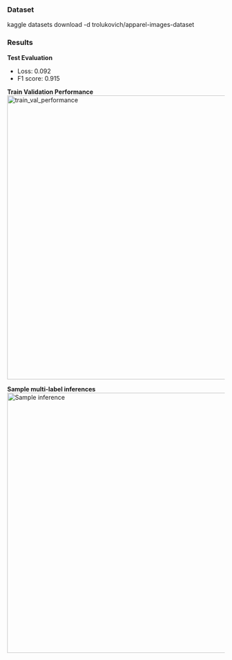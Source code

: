 ### Dataset
kaggle datasets download -d trolukovich/apparel-images-dataset

### Results
**Test Evaluation**
- Loss: 0.092
- F1 score: 0.915

**Train Validation Performance**
<img width="658" alt="train_val_performance" src="https://github.com/user-attachments/assets/c8f5bcb3-0e1c-4117-a869-f3e96127bceb">

**Sample multi-label inferences**
<img width="603" alt="Sample inference" src="https://github.com/user-attachments/assets/62f7f36c-ab9e-4f00-b5e6-2f4b4feb26cb">


